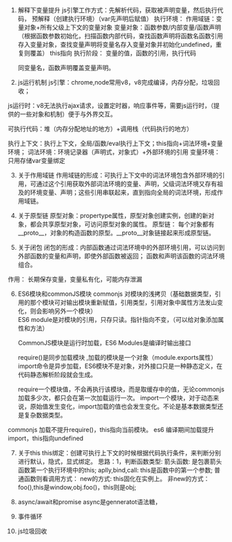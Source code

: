 1. 解释下变量提升
js引擎工作方式：先解析代码，获取被声明变量，然后执行代码，
预解释（创建执行环境）（var先声明后赋值）
执行环境：
    作用域链：变量对象+所有父级上下文的变量对象
    变量对象：函数参数/内部变量/函数声明 （根据函数参数初始化，扫描函数内部代码，查找函数声明将函数名函数引用存入变量对象，查找变量声明将变量名存入变量对象并初始化undefined，重复则覆盖）
    this指向
执行阶段：
    变量的值，函数的引用，执行代码

    同变量名，函数声明覆盖变量声明。


2. js运行机制
js引擎：chrome,node常用v8，v8完成编译，内存分配，垃圾回收；

js运行时：v8无法执行ajax请求，设置定时器，响应事件等，需要js运行时，（提供的一些对象和机制）便于与外界交互。

可执行代码：堆（内存分配地址的地方）+调用栈（代码执行的地方）

执行上下文：执行上下文，全局/函数/eval执行上下文；this指向+词法环境+变量环境；
    词法环境：环境记录器（声明式，对象式）+外部环境的引用
    变量环境：只用存储var变量绑定



3. 关于作用域链
作用域链的形成：可执行上下文中的词法环境包含外部环境的引用，可通过这个引用获取外部词法环境的变量、声明，父级词法环境又存有祖及的环境变量、声明；这些引用串联起来，直到指向全局的词法环境，形成作用域链。



4. 关于原型链
原型对象：propertype属性，原型对象创建实例，创建的新对象，都会共享原型对象，可访问原型对象的属性。
原型链： 每个对象都有__proto__，对象的构造函数的原型。__proto__对象链接起来形成原型链。                                                                                                                                                                                                       

5. 关于闭包
闭包的形成：内部函数通过词法环境中的外部环境引用，可以访问到外部函数的变量和声明，即使外部函数被返回；
    函数和声明该函数的词法环境组合。

作用： 长期保存变量，变量私有化，可能内存泄漏



6. ES6模块和commonJS模块
    commonjs 对模块的浅拷贝（基础数据类型，引用的那个模块可对输出模块重新赋值，引用类型，引用对象中属性方法发山变化，则会影响另外一个模块）       
    ES6 module是对模块的引用，只存只读。指针指向不变，（可以给对象添加属性和方法）

    CommonJS模块是运行时加载，ES6 Modules是编译时输出接口

    require()是同步加载模块 ,加载的模块是一个对象（module.exports属性）  
    import命令是异步加载，ES6模块不是对象，对外接口只是一种静态定义，在代码静态解析阶段就会生成。

    require一个模块值，不会再执行该模块，而是取缓存中的值，无论commonjs加载多少次，都只会在第一次加载运行一次。
    import一个模块，对于动态来说，原始值发生变化，import加载的值也会发生变化。不论是基本数据类型还是复杂数据类型。

commonjs  加载不提升require()，this指向当前模块。
es6  编译期间加载提升import，this指向undefined


7. 关于this
this绑定：创建可执行上下文的时候根据代码执行条件，来判断分别进行默认，隐式，显式绑定。
思路：1，判断函数类型:
    箭头函数: 是包裹箭头函数第一个执行环境中的this;
    aplly,bind,call: this是函数中的第一个参数;
    普通函数则看调用方式：
        new的方式: this固化在实例上。
        非new的方式：foo(),this是window,obj.foo()，this则是obj;



8. async/await和promise
async是genneratot语法糖，




9. 事件循环



10. js垃圾回收




